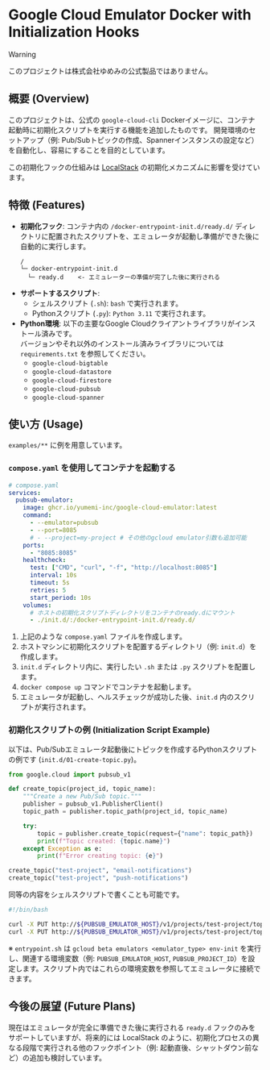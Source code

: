 # Google Cloud Emulator Docker with Initialization Hooks

> [!WARNING]
> このプロジェクトは株式会社ゆめみの公式製品ではありません。

## 概要 (Overview)

このプロジェクトは、公式の `google-cloud-cli` Dockerイメージに、コンテナ起動時に初期化スクリプトを実行する機能を追加したものです。
開発環境のセットアップ（例: Pub/Subトピックの作成、Spannerインスタンスの設定など）を自動化し、容易にすることを目的としています。

この初期化フックの仕組みは [LocalStack](https://github.com/localstack/localstack) の初期化メカニズムに影響を受けています。

## 特徴 (Features)

* **初期化フック**: コンテナ内の `/docker-entrypoint-init.d/ready.d/` ディレクトリに配置されたスクリプトを、エミュレータが起動し準備ができた後に自動的に実行します。
  ```
  /
  └─ docker-entrypoint-init.d
    └─ ready.d    <- エミュレーターの準備が完了した後に実行される
  ```
* **サポートするスクリプト**:
  * シェルスクリプト (`.sh`): `bash` で実行されます。
  * Pythonスクリプト (`.py`): `Python 3.11` で実行されます。
* **Python環境**: 以下の主要なGoogle Cloudクライアントライブラリがインストール済みです。  
  バージョンやそれ以外のインストール済みライブラリについては `requirements.txt` を参照してください。
  * `google-cloud-bigtable`
  * `google-cloud-datastore`
  * `google-cloud-firestore`
  * `google-cloud-pubsub`
  * `google-cloud-spanner`
  

## 使い方 (Usage)

`examples/**` に例を用意しています。

### `compose.yaml` を使用してコンテナを起動する

```yaml
# compose.yaml
services:
  pubsub-emulator:
    image: ghcr.io/yumemi-inc/google-cloud-emulator:latest
    command:
      - --emulator=pubsub
      - --port=8085
      # - --project=my-project # その他のgcloud emulator引数も追加可能
    ports:
      - "8085:8085"
    healthcheck:
      test: ["CMD", "curl", "-f", "http://localhost:8085"]
      interval: 10s
      timeout: 5s
      retries: 5
      start_period: 10s
    volumes:
      # ホストの初期化スクリプトディレクトリをコンテナのready.dにマウント
      - ./init.d/:/docker-entrypoint-init.d/ready.d/
```

1. 上記のような `compose.yaml` ファイルを作成します。
2. ホストマシンに初期化スクリプトを配置するディレクトリ（例: `init.d`）を作成します。
3. `init.d` ディレクトリ内に、実行したい `.sh` または `.py` スクリプトを配置します。
4. `docker compose up` コマンドでコンテナを起動します。
5. エミュレータが起動し、ヘルスチェックが成功した後、`init.d` 内のスクリプトが実行されます。

### 初期化スクリプトの例 (Initialization Script Example)

以下は、Pub/Subエミュレータ起動後にトピックを作成するPythonスクリプトの例です (`init.d/01-create-topic.py`)。

```python
from google.cloud import pubsub_v1

def create_topic(project_id, topic_name):
    """Create a new Pub/Sub topic."""
    publisher = pubsub_v1.PublisherClient()
    topic_path = publisher.topic_path(project_id, topic_name)

    try:
        topic = publisher.create_topic(request={"name": topic_path})
        print(f"Topic created: {topic.name}")
    except Exception as e:
        print(f"Error creating topic: {e}")

create_topic("test-project", "email-notifications")
create_topic("test-project", "push-notifications")
```

同等の内容をシェルスクリプトで書くことも可能です。

```bash
#!/bin/bash

curl -X PUT http://${PUBSUB_EMULATOR_HOST}/v1/projects/test-project/topics/email-notifications
curl -X PUT http://${PUBSUB_EMULATOR_HOST}/v1/projects/test-project/topics/push-notifications
```

※ `entrypoint.sh` は `gcloud beta emulators <emulator_type> env-init` を実行し、関連する環境変数（例: `PUBSUB_EMULATOR_HOST`, `PUBSUB_PROJECT_ID`）を設定します。スクリプト内ではこれらの環境変数を参照してエミュレータに接続できます。

## 今後の展望 (Future Plans)

現在はエミュレータが完全に準備できた後に実行される `ready.d` フックのみをサポートしていますが、将来的には LocalStack のように、初期化プロセスの異なる段階で実行される他のフックポイント（例: 起動直後、シャットダウン前など）の追加も検討しています。
